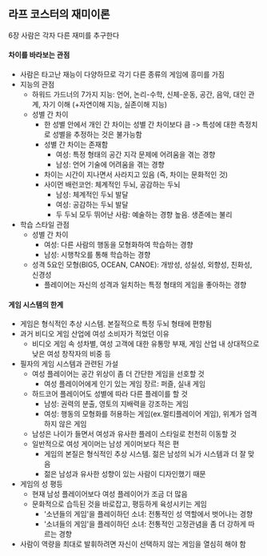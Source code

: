## 라프 코스터의 재미이론

6장 사람은 각자 다른 재미를 추구한다

#### 차이를 바라보는 관점

- 사람은 타고난 재능이 다양하므로 각기 다른 종류의 게임에 흥미를 가짐
- 지능의 관점
  - 하워드 가드너의 7가지 지능: 언어, 논리-수학, 신체-운동, 공간, 음악, 대인 관계, 자기 이해 (+자연이해 지능, 실존이해 지능)
  - 성별 간 차이
    - 한 성별 안에서 개인 간 차이는 성별 간 차이보다 큼 -> 특성에 대한 측정치로 성별을 추정하는 것은 불가능함
    - 성별 간 차이는 존재함
      - 여성: 특정 형태의 공간 지각 문제에 어려움을 겪는 경향
      - 남성: 언어 기술에 어려움을 겪는 경향
    - 차이는 시간이 지나면서 사라지고 있음 (즉, 차이는 문화적인 것)
    - 사이먼 배런코언: 체계적인 두뇌, 공감하는 두뇌
      - 남성: 체계적인 두뇌 발달
      - 여성: 공감하는 두뇌 발달
      - 두 두뇌 모두 뛰어난 사람: 예술하는 경향 높음. 생존에는 불리
- 학습 스타일 관점
  - 성별 간 차이
    - 여성: 다른 사람의 행동을 모형화하여 학습하는 경향
    - 남성: 시행착오를 통해 학습하는 경향
  - 성격 5요인 모형(BIG5, OCEAN, CANOE): 개방성, 성실성, 외향성, 친화성, 신경성
    - 플레이어는 자신의 성격과 일치하는 특정 형태의 게임을 좋아하는 경향

#### 게임 시스템의 한계

- 게임은 형식적인 추상 시스템. 본질적으로 특정 두뇌 형태에 편향됨
- 과거 비디오 게임 산업에 여성 소비자가 적었던 이유
  - 비디오 게임 속 성차별, 여성 고객에 대한 유통망 부재, 게임 산업 내 상대적으로 낮은 여성 창작자의 비중 등
- 필자의 게임 시스템과 관련된 가설
  - 여성 플레이어는 공간 위상이 좀 더 간단한 게임을 선호할 것
    - 여성 플레이어에게 인기 있는 게임 장르: 퍼즐, 실내 게임
  - 하드코어 플레이어도 성별에 따라 다른 플레이를 할 것
    - 남성: 권력의 분출, 영토의 지배력을 강조하는 게임
    - 여성: 행동의 모형화를 허용하는 게임(ex.멀티플레이어 게임), 위계가 엄격하지 않은 게임
  - 남성은 나이가 들면서 여성과 유사한 플레이 스타일로 천천히 이동할 것
  - 일반적으로 여성 게이머는 남성 게이머보다 적은 편
    - 게임의 본질은 형식적인 추상 시스템. 젊은 남성의 뇌가 시스템과 더 잘 맞음
    - 젊은 남성과 유사한 성향이 있는 사람이 디자인했기 때문
- 게임의 성 평등
  - 현재 남성 플레이어보다 여성 플레이어가 조금 더 많음
  - 문화적으로 습득된 것을 바로잡고, 평등하게 육성시키는 게임
    - '소년들의 게임'을 플레이하던 소녀: 전통적인 성 역할에서 벗어나는 경향
    - '소녀들의 게임'을 플레이하던 소녀: 전통적인 고정관념을 좀 더 강하게 따르는 경향
- 사람이 역량을 최대로 발휘하려면 자신이 선택하지 않는 게임을 열심히 해야 함
